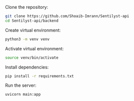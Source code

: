 

Clone the repository:
```bash
git clone https://github.com/Shoaib-Imrann/Sentilyst-api
cd Sentilyst-api/backend
```

Create virtual environment:
```bash
python3 -m venv venv
```

Activate virtual environment:
```bash
source venv/bin/activate
```

Install dependencies:
```bash
pip install -r requirements.txt
```

Run the server:
```bash
uvicorn main:app
```